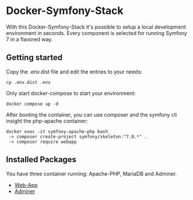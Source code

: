 # Docker-Symfony-Stack

With this Docker-Symfony-Stack it's possible to setup a local development environment in seconds. Every component is selected for running Symfony 7 in a flavored way.

## Getting started
Copy the .env.dist file and edit the entries to your needs:
```
cp .env.dist .env
```

Only start docker-compose to start your environment:
```
docker compose up -d
```

After booting the container, you can use composer and the symfony cli insight the php-apache container:
```
docker exec -it symfony-apache-php bash
 -> composer create-project symfony/skeleton:"7.0.*" .
 -> composer require webapp
```

## Installed Packages
You have three container running: Apache-PHP, MariaDB and Adminer.
- [Web-App](http://localhost)
- [Adminer](http://localhost:8080)
